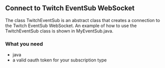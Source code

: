 ## Connect to Twitch EventSub WebSocket

The class TwitchEventSub is an abstract class that creates a connection to the Twitch EventSub WebSocket.
An example of how to use the TwitchEventSub class is shown in MyEventSub.java.

### What you need
- java
- a valid oauth token for your subscription type
